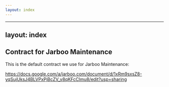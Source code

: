```yaml
---
layout: index
---
```



---
layout: index
---


Contract for Jarboo Maintenance
--------------------------

This is the default contract we use for Jarboo Maintenance:

https://docs.google.com/a/jarboo.com/document/d/1xRm9sxsZ8-yqSujUksJ4BLVPxPjBcZV_v8qKFcClmu8/edit?usp=sharing